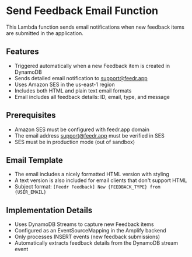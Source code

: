 # Send Feedback Email Function

This Lambda function sends email notifications when new feedback items are submitted in the application.

## Features

- Triggered automatically when a new Feedback item is created in DynamoDB
- Sends detailed email notification to support@feedr.app
- Uses Amazon SES in the us-east-1 region
- Includes both HTML and plain text email formats
- Email includes all feedback details: ID, email, type, and message

## Prerequisites

- Amazon SES must be configured with feedr.app domain
- The email address support@feedr.app must be verified in SES
- SES must be in production mode (out of sandbox)

## Email Template

- The email includes a nicely formatted HTML version with styling
- A text version is also included for email clients that don't support HTML
- Subject format: `[Feedr Feedback] New {FEEDBACK_TYPE} from {USER_EMAIL}`

## Implementation Details

- Uses DynamoDB Streams to capture new Feedback items
- Configured as an EventSourceMapping in the Amplify backend
- Only processes INSERT events (new feedback submissions)
- Automatically extracts feedback details from the DynamoDB stream event
